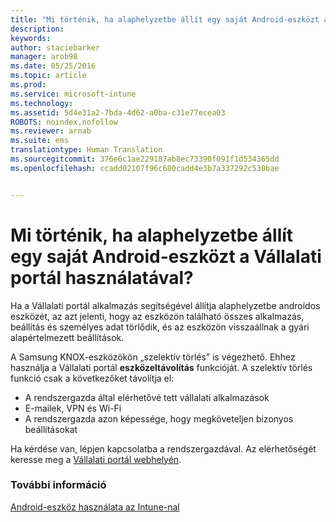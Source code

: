 ```yaml
---
title: "Mi történik, ha alaphelyzetbe állít egy saját Android-eszközt a Vállalati portál használatával? | Microsoft Intune"
description: 
keywords: 
author: staciebarker
manager: arob98
ms.date: 05/25/2016
ms.topic: article
ms.prod: 
ms.service: microsoft-intune
ms.technology: 
ms.assetid: 5d4e31a2-7bda-4d62-a0ba-c31e77ecea03
ROBOTS: noindex,nofollow
ms.reviewer: arnab
ms.suite: ems
translationtype: Human Translation
ms.sourcegitcommit: 376e6c1ae229187ab8ec73390f091f1d534365dd
ms.openlocfilehash: ccadd02107f96c680cadd4e3b7a337292c530bae


---
```



# Mi történik, ha alaphelyzetbe állít egy saját Android-eszközt a Vállalati portál használatával?

Ha a Vállalati portál alkalmazás segítségével állítja alaphelyzetbe androidos eszközét, az azt jelenti, hogy az eszközön található összes alkalmazás, beállítás és személyes adat törlődik, és az eszközön visszaállnak a gyári alapértelmezett beállítások.

A Samsung KNOX-eszközökön „szelektív törlés” is végezhető. Ehhez használja a Vállalati portál **eszközeltávolítás** funkcióját. A szelektív törlés funkció csak a következőket távolítja el:

- A rendszergazda által elérhetővé tett vállalati alkalmazások
- E-mailek, VPN és Wi-Fi
- A rendszergazda azon képessége, hogy megköveteljen bizonyos beállításokat

Ha kérdése van, lépjen kapcsolatba a rendszergazdával. Az elérhetőségét keresse meg a [Vállalati portál webhelyén](http://portal.manage.microsoft.com).

### További információ
[Android-eszköz használata az Intune-nal](using-your-android-device-with-intune.md)


<!--HONumber=Jul16_HO3-->



